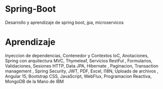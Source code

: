 ﻿# Spring-Boot

Desarrollo y aprendizaje de spring boot, jpa, microservicos

# Aprendizaje

Inyeccion de dependencias, Contenedor y Contextos IoC,
Anotaciones, Spring con arquitectura MVC, Thymeleaf, Servicios RestFul ,
Formularios, Validaciones, Sesiones HTTP, Data JPA, Hibernate , Paginacion,
Transaction management , Spring Security, JWT, PDF, Excel,
I18N, Uploads de archivos , Angular 15, Bootstrap CSS, JavaScript, WebFlux,
Programacion Reactiva, MongoDB de la Mano de IBM
